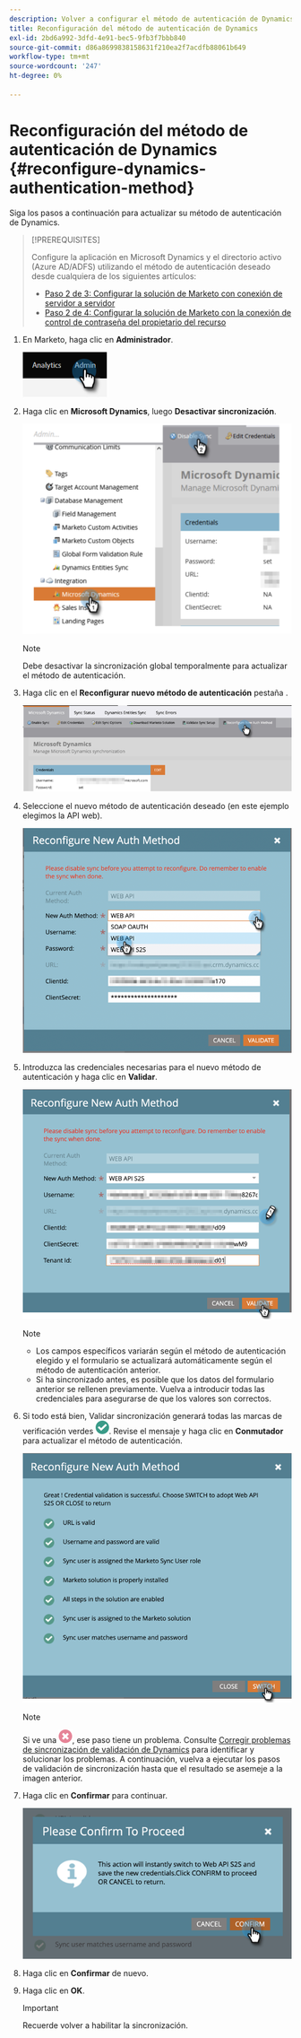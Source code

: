 ```yaml
---
description: Volver a configurar el método de autenticación de Dynamics - Documentos de Marketo - Documentación del producto
title: Reconfiguración del método de autenticación de Dynamics
exl-id: 2bd6a992-3dfd-4e91-bec5-9fb3f7bbb840
source-git-commit: d86a8699838158631f210ea2f7acdfb88061b649
workflow-type: tm+mt
source-wordcount: '247'
ht-degree: 0%

---
```


# Reconfiguración del método de autenticación de Dynamics {#reconfigure-dynamics-authentication-method}

Siga los pasos a continuación para actualizar su método de autenticación de Dynamics.

>[!PREREQUISITES]
>
>Configure la aplicación en Microsoft Dynamics y el directorio activo (Azure AD/ADFS) utilizando el método de autenticación deseado desde cualquiera de los siguientes artículos:
>* [Paso 2 de 3: Configurar la solución de Marketo con conexión de servidor a servidor](/help/marketo/product-docs/crm-sync/microsoft-dynamics-sync/sync-setup/microsoft-dynamics-365-with-s2s-connection/step-2-of-3-set-up.md)
>* [Paso 2 de 4: Configurar la solución de Marketo con la conexión de control de contraseña del propietario del recurso](/help/marketo/product-docs/crm-sync/microsoft-dynamics-sync/sync-setup/microsoft-dynamics-365-with-ropc-connection/step-2-of-4-set-up.md)


1. En Marketo, haga clic en **Administrador**.

   ![](assets/reconfigure-dynamics-authentication-method-1.png)

1. Haga clic en **Microsoft Dynamics**, luego **Desactivar sincronización**.

   ![](assets/reconfigure-dynamics-authentication-method-2.png)

   >[!NOTE]
   >
   >Debe desactivar la sincronización global temporalmente para actualizar el método de autenticación.

1. Haga clic en el **Reconfigurar nuevo método de autenticación** pestaña .

   ![](assets/reconfigure-dynamics-authentication-method-3.png)

1. Seleccione el nuevo método de autenticación deseado (en este ejemplo elegimos la API web).

   ![](assets/reconfigure-dynamics-authentication-method-4.png)

1. Introduzca las credenciales necesarias para el nuevo método de autenticación y haga clic en **Validar**.

   ![](assets/reconfigure-dynamics-authentication-method-5.png)

   >[!NOTE]
   >
   >* Los campos específicos variarán según el método de autenticación elegido y el formulario se actualizará automáticamente según el método de autenticación anterior.
   >* Si ha sincronizado antes, es posible que los datos del formulario anterior se rellenen previamente. Vuelva a introducir todas las credenciales para asegurarse de que los valores son correctos.


1. Si todo está bien, Validar sincronización generará todas las marcas de verificación verdes ![](assets/green-check.png). Revise el mensaje y haga clic en **Conmutador** para actualizar el método de autenticación.

   ![](assets/reconfigure-dynamics-authentication-method-6.png)

   >[!NOTE]
   >
   >Si ve una ![](assets/red-x.png), ese paso tiene un problema. Consulte [Corregir problemas de sincronización de validación de Dynamics](/help/marketo/product-docs/crm-sync/microsoft-dynamics-sync/sync-setup/validate-microsoft-dynamics-sync/fix-dynamics-validation-sync-issues.md) para identificar y solucionar los problemas. A continuación, vuelva a ejecutar los pasos de validación de sincronización hasta que el resultado se asemeje a la imagen anterior.

1. Haga clic en **Confirmar** para continuar.

   ![](assets/reconfigure-dynamics-authentication-method-7.png)

1. Haga clic en **Confirmar** de nuevo.

1. Haga clic en **OK**.

   >[!IMPORTANT]
   >
   >Recuerde volver a habilitar la sincronización.
